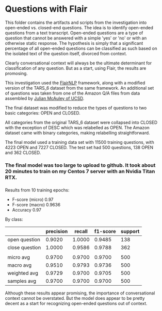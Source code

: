 # Questions with Flair

This folder contains the artifacts and scripts from the investigation into open-ended vs. closed-end questions.  The idea is to identify open-ended questions from a text transcript.  Open-ended questions are a type of question that cannot be answered with a simple 'yes' or 'no' or with an otherwise static response.  The hypothesis is simply that a significant percentage of all open-ended questions can be classified as such based on the isolated text of the question itself, divorced from context.

Clearly conversational context will always be the ultimate determinant for classification of any question.  But as a start, using Flair, the results are promosing.

This investigation used the <a href="https://github.com/flairNLP/flair">FlairNLP</a> framework, along with a modified version of the TARS_6 dataset from the same framework.  An additional set of questions was taken from one of the Amazon Q/A files from data assembled by <a href="http://jmcauley.ucsd.edu/data/amazon/qa/">Julian McAuley of UCSD</a>.  

The final dataset was modified to reduce the types of questions to two basic categories: OPEN and CLOSED.  

All categories from the original TARS_6 dataset were collapsed into CLOSED with the exception of DESC which was relabelled as OPEN.  The Amazon dataset came with binary categories, making relabelling straightforward.

The final model used a training data set with 11500 training questions, with 4223 OPEN and 7227 CLOSED.  The test set had 500 questions, 138 OPEN and 362 CLOSED.

### The final model was too large to upload to github.  It took about 20 minutes to train on my Centos 7 server with an Nvidia Titan RTX.
### 

Results from 10 training epochs:

- F-score (micro) 0.97
- F-score (macro) 0.9636
- Accuracy 0.97

By class:

|                | precision | recall | f1-score | support |
|----------------|-----------|--------|----------|---------|
| open question  | 0.9020    | 1.0000 | 0.9485   | 138     |
| close question | 1.0000    | 0.9586 | 0.9788   | 362     |
|                |           |        |          |         |
| micro avg      | 0.9700    | 0.9700 | 0.9700   | 500     |
| macro avg      | 0.9510    | 0.9793 | 0.9736   | 500     |
| weighted avg   | 0.9729    | 0.9700 | 0.9705   | 500     |
| samples avg    | 0.9700    | 0.9700 | 0.9700   | 500     |



Although these results appear promising, the importance of conversational context cannot be overstated.  But the model does appear to be pretty decent as a start for recognizing open-ended questions out of context.

